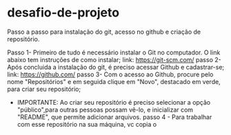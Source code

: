 # desafio-de-projeto
Passo a passo para instalação do git, acesso no github e criação de repositório.

Passo 1- Primeiro de tudo é necessário instalar o Git no computador. O link abaixo tem instruções de como instalar;
link: https://git-scm.com/
passo 2- Após concluida a instalação do git, é preciso acessar Github e cadastrar-se;
link: https://github.com/
passo 3- Com o acesso ao Github, procure pelo nome "Repositórios" e em seguida clique em  "Novo", destacado em verde, para criar seu repositório;
* IMPORTANTE: Ao criar seu repositório é preciso selecionar a opção "público",para outras pessoas possam vê-lo, e inicializar com "README", que permite adicionar arquivos.
passo 4 - Para trabalhar com esse repositório na sua máquina, vc copia o 

